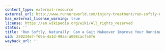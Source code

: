 ```yaml
---
content_type: external-resource
external_url: http://www.runnersworld.com/injury-treatment/run-softly-naturally
has_external_license_warning: true
license: https://en.wikipedia.org/wiki/All_rights_reserved
status: ''
title: 'Run Softly, Naturally: Can a Gait Makeover Improve Your Running?'
uid: 280234e7-f69a-4a1d-99aa-a008cacfa0fe
wayback_url: ''
---
```

